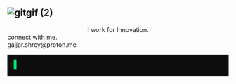 ## ![gitgif (2)](https://github.com/KEYS-A15/KEYS-A15/assets/78949462/635cf704-ecbd-421d-8dad-1b2a2e05d091)

<div align='center'>I work for Innovation.</div>
connect with me.<br>
gajjar.shrey@proton.me


<p align="center">
  <img src="data:image/svg+xml;utf8,<svg xmlns='http://www.w3.org/2000/svg' width='800' height='80' viewBox='0 0 800 80' preserveAspectRatio='none'><defs><mask id='m'><rect x='0' y='0' width='0' height='80' fill='white'><animate attributeName='width' from='0' to='620' dur='5s' fill='freeze'/></rect></mask></defs><rect width='800' height='80' fill='%230d0d0d'/><text x='10' y='50' font-family='Courier New' font-size='30' fill='%2300ff88' mask='url(%23m)'>Mr. Stark | Senior AI Developer | Innovator</text><rect width='10' height='35' y='20' fill='%2300ff88'><animate attributeName='x' from='10' to='620' dur='5s' fill='freeze'/><animate attributeName='opacity' values='1;0' dur='0.8s' repeatCount='indefinite'/></rect></svg>" alt="typing effect" />
</p>
